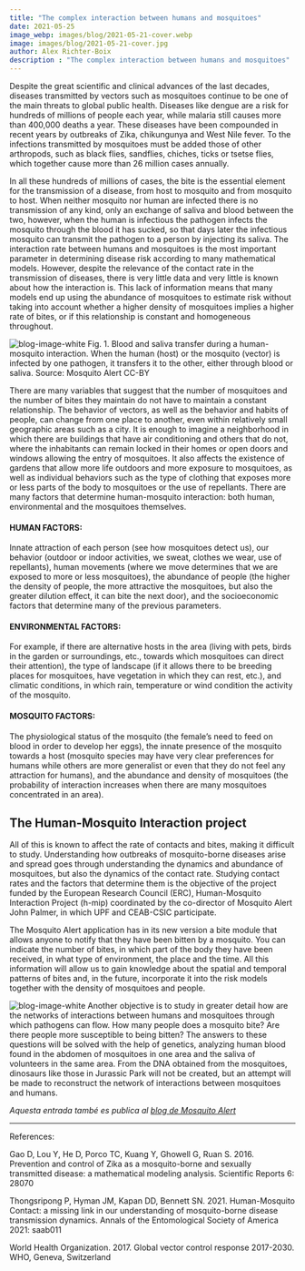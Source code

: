 ```yaml
---
title: "The complex interaction between humans and mosquitoes"
date: 2021-05-25
image_webp: images/blog/2021-05-21-cover.webp
image: images/blog/2021-05-21-cover.jpg
author: Alex Richter-Boix
description : "The complex interaction between humans and mosquitoes"
---
```


Despite the great scientific and clinical advances of the last decades, diseases transmitted by vectors such as mosquitoes continue to be one of the main threats to global public health. Diseases like dengue are a risk for hundreds of millions of people each year, while malaria still causes more than 400,000 deaths a year. These diseases have been compounded in recent years by outbreaks of Zika, chikungunya and West Nile fever. To the infections transmitted by mosquitoes must be added those of other arthropods, such as black flies, sandflies, chiches, ticks or tsetse flies, which together cause more than 26 million cases annually.

In all these hundreds of millions of cases, the bite is the essential element for the transmission of a disease, from host to mosquito and from mosquito to host. When neither mosquito nor human are infected there is no transmission of any kind, only an exchange of saliva and blood between the two, however, when the human is infectious the pathogen infects the mosquito through the blood it has sucked, so that days later the infectious mosquito can transmit the pathogen to a person by injecting its saliva. The interaction rate between humans and mosquitoes is the most important parameter in determining disease risk according to many mathematical models. However, despite the relevance of the contact rate in the transmission of diseases, there is very little data and very little is known about how the interaction is. This lack of information means that many models end up using the abundance of mosquitoes to estimate risk without taking into account whether a higher density of mosquitoes implies a higher rate of bites, or if this relationship is constant and homogeneous throughout.

![blog-image-white](/images/blog/2021-05-21-f1-en.jpeg)
Fig. 1. Blood and saliva transfer during a human-mosquito interaction. When the human (host) or the mosquito (vector) is infected by one pathogen, it transfers it to the other, either through blood or saliva. Source: Mosquito Alert CC-BY

There are many variables that suggest that the number of mosquitoes and the number of bites they maintain do not have to maintain a constant relationship. The behavior of vectors, as well as the behavior and habits of people, can change from one place to another, even within relatively small geographic areas such as a city. It is enough to imagine a neighborhood in which there are buildings that have air conditioning and others that do not, where the inhabitants can remain locked in their homes or open doors and windows allowing the entry of mosquitoes. It also affects the existence of gardens that allow more life outdoors and more exposure to mosquitoes, as well as individual behaviors such as the type of clothing that exposes more or less parts of the body to mosquitoes or the use of repellants. There are many factors that determine human-mosquito interaction: both human, environmental and the mosquitoes themselves.

#### HUMAN FACTORS:

Innate attraction of each person (see how mosquitoes detect us), our behavior (outdoor or indoor activities, we sweat, clothes we wear, use of repellants), human movements (where we move determines that we are exposed to more or less mosquitoes), the abundance of people (the higher the density of people, the more attractive the mosquitoes, but also the greater dilution effect, it can bite the next door), and the socioeconomic factors that determine many of the previous parameters.

#### ENVIRONMENTAL FACTORS:

For example, if there are alternative hosts in the area (living with pets, birds in the garden or surroundings, etc., towards which mosquitoes can direct their attention), the type of landscape (if it allows there to be breeding places for mosquitoes, have vegetation in which they can rest, etc.), and climatic conditions, in which rain, temperature or wind condition the activity of the mosquito.

#### MOSQUITO FACTORS:

The physiological status of the mosquito (the female’s need to feed on blood in order to develop her eggs), the innate presence of the mosquito towards a host (mosquito species may have very clear preferences for humans while others are more generalist or even that they do not feel any attraction for humans), and the abundance and density of mosquitoes (the probability of interaction increases when there are many mosquitoes concentrated in an area).

## The Human-Mosquito Interaction project

All of this is known to affect the rate of contacts and bites, making it difficult to study. Understanding how outbreaks of mosquito-borne diseases arise and spread goes through understanding the dynamics and abundance of mosquitoes, but also the dynamics of the contact rate. Studying contact rates and the factors that determine them is the objective of the project funded by the European Research Council (ERC), Human-Mosquito Interaction Project (h-mip) coordinated by the co-director of Mosquito Alert John Palmer, in which UPF and CEAB-CSIC participate.

The Mosquito Alert application has in its new version a bite module that allows anyone to notify that they have been bitten by a mosquito. You can indicate the number of bites, in which part of the body they have been received, in what type of environment, the place and the time. All this information will allow us to gain knowledge about the spatial and temporal patterns of bites and, in the future, incorporate it into the risk models together with the density of mosquitoes and people.


![blog-image-white](/images/blog/2021-05-21-f2.png)
Another objective is to study in greater detail how are the networks of interactions between humans and mosquitoes through which pathogens can flow. How many people does a mosquito bite? Are there people more susceptible to being bitten? The answers to these questions will be solved with the help of genetics, analyzing human blood found in the abdomen of mosquitoes in one area and the saliva of volunteers in the same area. From the DNA obtained from the mosquitoes, dinosaurs like those in Jurassic Park will not be created, but an attempt will be made to reconstruct the network of interactions between mosquitoes and humans.

*Aquesta entrada també es publica al [blog de Mosquito Alert](http://www.mosquitoalert.com/en/la-compleja-interaccion-entre-humanos-y-mosquitos/)*

---

References:

Gao D, Lou Y, He D, Porco TC, Kuang Y, Ghowell G, Ruan S. 2016. Prevention and control of Zika as a mosquito-borne and sexually transmitted disease: a mathematical modeling analysis. Scientific Reports 6: 28070

Thongsripong P, Hyman JM, Kapan DD, Bennett SN. 2021. Human-Mosquito Contact: a missing link in our understanding of mosquito-borne disease transmission dynamics. Annals of the Entomological Society of America 2021: saab011

World Health Organization. 2017. Global vector control response 2017-2030. WHO, Geneva, Switzerland
